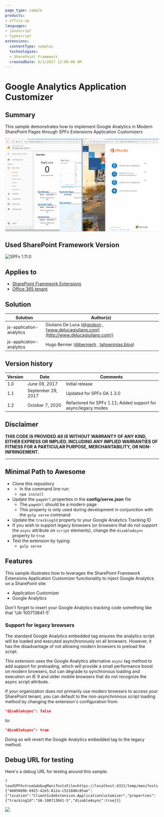 ```yaml
---
page_type: sample
products:
- office-sp
languages:
- javascript
- typescript
extensions:
  contentType: samples
  technologies:
  - SharePoint Framework
  createdDate: 6/1/2017 12:00:00 AM
---
```

# Google Analytics Application Customizer

## Summary

This sample demonstrates how to implement Google Analytics in Modern SharePoint Pages through SPFx Extensions Application Customizers

![Google Analytics Application Customizer](./assets/js-application-google-analytics.gif)

## Used SharePoint Framework Version

![SPFx 1.11.0](https://img.shields.io/badge/version-1.11.0-green.svg)

## Applies to

* [SharePoint Framework Extensions](https://dev.office.com/sharepoint/docs/spfx/extensions/overview-extensions)
* [Office 365 tenant](https://dev.office.com/sharepoint/docs/spfx/set-up-your-development-environment)

## Solution

Solution|Author(s)
--------|---------
js-application-analytics | Giuliano De Luca ([@giuleon](https://twitter.com/giuleon) , [www.delucagiuliano.com](http://www.delucagiuliano.com))
js-application-analytics | Hugo Bernier ([@bernierh](https://twitter.com/bernierh) , [tahoeninjas.blog](https://tahoeninjas.blog))

## Version history

Version|Date|Comments
-------|----|--------
1.0|June 09, 2017|Initial release
1.1|September 29, 2017|Updated for SPFx GA 1.3.0
1.2|October 7, 2020|Refactored for SPFx 1.11; Added support for async/legacy modes

## Disclaimer

**THIS CODE IS PROVIDED *AS IS* WITHOUT WARRANTY OF ANY KIND, EITHER EXPRESS OR IMPLIED, INCLUDING ANY IMPLIED WARRANTIES OF FITNESS FOR A PARTICULAR PURPOSE, MERCHANTABILITY, OR NON-INFRINGEMENT.**

---

## Minimal Path to Awesome

- Clone this repository
- - In the command line run:
  - `npm install`
- Update the `pageUrl` properties in the **config/serve.json** file
  - The `pageUrl` should be a modern page
  - This property is only used during development in conjunction with the `gulp serve` command
- Update the `trackingId` property to your Google Analytics Tracking ID
- If you wish to support legacy browsers (or browsers that do not support the `async` attribute on `script` elements), change the `disableAsync` property to `true`
- Test the extension by typing:
    - `gulp serve`

## Features

This sample illustrates how to leverages the SharePoint Framework Extensions Application Customizer functionality to inject Google Analytics on a SharePoint site:

- Application Customizer
- Google Analytics

Don't forget to insert your Google Analytics tracking code something like that 'UA-100713841-5'

### Support for legacy browsers

The standard Google Analytics embedded tag ensures the analytics script will be loaded and executed asynchronously on all browsers. However, it has the disadvantage of not allowing modern browsers to preload the script.

This extension uses the Google Analytics alternative `async` tag method to add support for preloading, which will provide a small performance boost on modern browsers, but can degrade to synchronous loading and execution on IE 9 and older mobile browsers that do not recognize the async script attribute.

If your organization does not primarily use modern browsers to access your SharePoint tenant, you can default to the non-asynchronous script loading method by changing the extension's configuration from:

```json
"disableAsync": false
```
to:
```json
"disableAsync": true
```

Doing so will revert the Google Analytics embedded tag to the legacy method.

## Debug URL for testing

Here's a debug URL for testing around this sample.

```
?loadSPFX=true&debugManifestsFile=https://localhost:4321/temp/manifests.js&customActions={"46050d9b-6925-42e5-812a-c5218d6c85ae":{"location":"ClientSideExtension.ApplicationCustomizer","properties":{"trackingId":"UA-100713841-5","disableAsync":true}}}
```

<img src="https://telemetry.sharepointpnp.com/sp-dev-fx-extensions/samples/js-application-analytics" />
